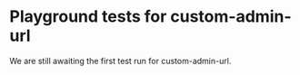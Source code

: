 # Playground tests for custom-admin-url
We are still awaiting the first test run for custom-admin-url.
